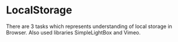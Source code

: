 # LocalStorage

There are 3 tasks which represents understanding of local storage in Browser.
Also used libraries SimpleLightBox and Vimeo.
